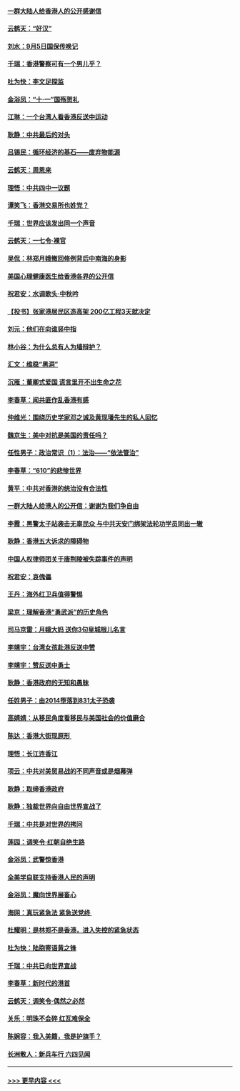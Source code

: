 #### [一群大陆人给香港人的公开感谢信](../pages/nsc993/n11514797.md?t=09111900) 
#### [云鹤天：“好汉”](../pages/nsc993/n11513536.md?t=09111900) 
#### [刘水：9月5日国保传唤记](../pages/nsc993/n11513460.md?t=09111900) 
#### [千瑞：香港警察可有一个男儿乎？](../pages/nsc993/n11513109.md?t=09111900) 
#### [吐为快：李文足探监](../pages/nsc993/n11509622.md?t=09111900) 
#### [金浴凤：“十‧一”国殇贺礼](../pages/nsc993/n11509593.md?t=09111900) 
#### [江琳：一个台湾人看香港反送中运动](../pages/nsc993/n11509211.md?t=09111900) 
#### [耿静：中共最后的对头](../pages/nsc993/n11508308.md?t=09111900) 
#### [吕锡民：循环经济的基石——废弃物能源](../pages/nsc993/n11508212.md?t=09111900) 
#### [云鹤天：周恩来](../pages/nsc993/n11508055.md?t=09111900) 
#### [理悟：中共四中一议题](../pages/nsc993/n11507782.md?t=09111900) 
#### [谭笑飞：香港交易所也姓党？](../pages/nsc993/n11507753.md?t=09111900) 
#### [千瑞：世界应该发出同一个声音](../pages/nsc993/n11507290.md?t=09111900) 
#### [云鹤天：一七令‧裸官](../pages/nsc993/n11507177.md?t=09111900) 
#### [吴侃：林郑月娥撤回修例背后中南海的身影](../pages/nsc993/n11506876.md?t=09111900) 
#### [美国心理健康医生给香港各界的公开信](../pages/nsc993/n11506809.md?t=09111900) 
#### [祝君安：水调歌头‧中秋吟](../pages/nsc993/n11506758.md?t=09111900) 
#### [【投书】张家港居民区造高架 200亿工程3天就决定](../pages/nsc993/n11506682.md?t=09111900) 
#### [刘元：他们在向谁竖中指](../pages/nsc993/n11505384.md?t=09111900) 
#### [林小谷：为什么总有人为墙辩护？](../pages/nsc993/n11505226.md?t=09111900) 
#### [汇文：维稳“黑洞”](../pages/nsc993/n11504347.md?t=09111900) 
#### [沉雁：董卿式爱国 谎言里开不出生命之花](../pages/nsc993/n11503215.md?t=09111900) 
#### [李春草：闻共匪作乱香港有感](../pages/nsc993/n11503072.md?t=09111900) 
#### [仲维光：围绕历史学家邓之诚及黄现璠先生的私人回忆](../pages/nsc993/n11501330.md?t=09111900) 
#### [魏京生：美中对抗是美国的责任吗？](../pages/nsc993/n11500723.md?t=09111900) 
#### [任性男子：政治常识（1）：法治——“依法管治”](../pages/nsc993/n11500791.md?t=09111900) 
#### [李春草：“610”的悲惨世界](../pages/nsc993/n11501141.md?t=09111900) 
#### [黄平：中共对香港的统治没有合法性](../pages/nsc993/n11499473.md?t=09111900) 
#### [一群大陆人给港人的公开信：谢谢为我们争自由](../pages/nsc993/n11500402.md?t=09111900) 
#### [李霞：黑警太子站袭击无辜民众 与中共天安门绑架法轮功学员同出一辙](../pages/nsc993/n11499805.md?t=09111900) 
#### [耿静：香港五大诉求的障碍物](../pages/nsc993/n11497578.md?t=09111900) 
#### [中国人权律师团关于唐荆陵被失踪事件的声明](../pages/nsc993/n11500014.md?t=09111900) 
#### [祝君安：哀傀儡](../pages/nsc993/n11499776.md?t=09111900) 
#### [王丹：海外红卫兵值得警惕](../pages/nsc993/n11498138.md?t=09111900) 
#### [梁京：理解香港“勇武派”的历史角色](../pages/nsc993/n11498006.md?t=09111900) 
#### [司马京雷：月娥大妈  送你3句皇城根儿名言](../pages/nsc993/n11497885.md?t=09111900) 
#### [李靖宇：台湾女孩赴港反送中赞](../pages/nsc993/n11497721.md?t=09111900) 
#### [李靖宇：赞反送中勇士](../pages/nsc993/n11497452.md?t=09111900) 
#### [耿静：香港政府的无知和愚昧](../pages/nsc993/n11494238.md?t=09111900) 
#### [任姓男子：由2014堕落到831太子恐袭](../pages/nsc993/n11496683.md?t=09111900) 
#### [高婧婧：从移民角度看移民与美国社会的价值磨合](../pages/nsc993/n11495757.md?t=09111900) 
#### [陈达：香港大街现原形 ](../pages/nsc993/n11495441.md?t=09111900) 
#### [理悟：长江连香江](../pages/nsc993/n11495377.md?t=09111900) 
#### [项云：中共对美贸易战的不同声音或是烟幕弹](../pages/nsc993/n11494929.md?t=09111900) 
#### [耿静：取缔香港政府](../pages/nsc993/n11494218.md?t=09111900) 
#### [耿静：独裁世界向自由世界宣战了](../pages/nsc993/n11494190.md?t=09111900) 
#### [千瑞：中共是对世界的拷问](../pages/nsc993/n11493021.md?t=09111900) 
#### [莲园：调笑令‧红朝自绝生路](../pages/nsc993/n11493011.md?t=09111900) 
#### [金浴凤：武警惊香港](../pages/nsc993/n11492994.md?t=09111900) 
#### [全美学自联支持香港人民的声明](../pages/nsc993/n11492630.md?t=09111900) 
#### [金浴凤：魔向世界展畜心](../pages/nsc993/n11492599.md?t=09111900) 
#### [海网：真玩紧急法 紧急送党终 ](../pages/nsc993/n11492535.md?t=09111900) 
#### [杜耀明：是林郑不是香港，进入失控的紧急状态](../pages/nsc993/n11491420.md?t=09111900) 
#### [吐为快：陆胞寄语黄之锋](../pages/nsc993/n11491117.md?t=09111900) 
#### [千瑞：中共已向世界宣战](../pages/nsc993/n11490123.md?t=09111900) 
#### [李春草：新时代的港首](../pages/nsc993/n11489864.md?t=09111900) 
#### [云鹤天：调笑令·偶然之必然](../pages/nsc993/n11489701.md?t=09111900) 
#### [关乐：明珠不会碎 红瓦难保全](../pages/nsc993/n11489647.md?t=09111900) 
#### [陈婉容：我入美籍，我是护旗手？](../pages/nsc993/n11487908.md?t=09111900) 
#### [长洲散人：新兵车行 六四见闻](../pages/nsc993/n11487729.md?t=09111900) 

----
#### [ >>> 更早内容 <<< ](../indexes/nsc993-earlier.md)
